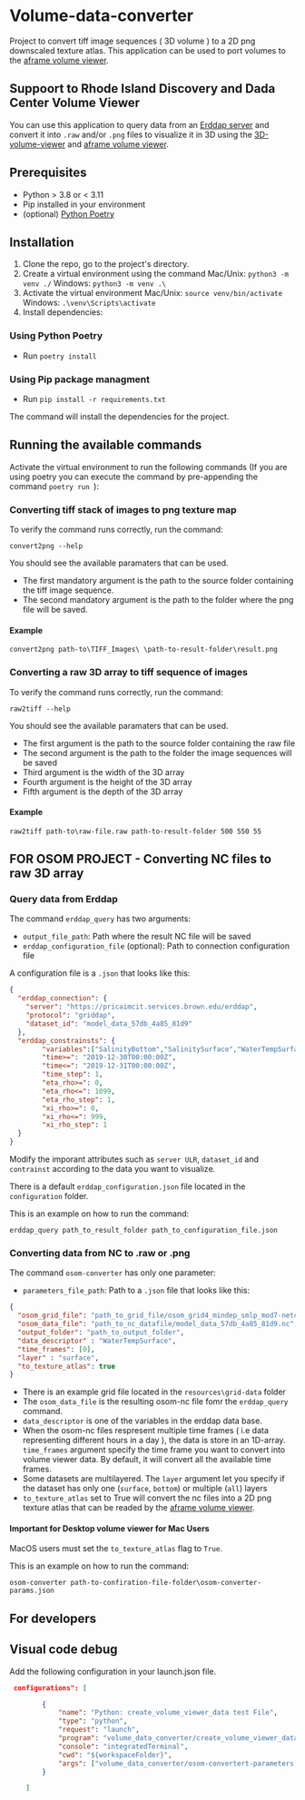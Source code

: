 # Volume-data-converter

Project to convert tiff image sequences ( 3D volume ) to a 2D png downscaled texture atlas. This application can be used to port volumes to the [aframe volume viewer](https://github.com/brown-ccv/react-volume-viewer).

## Suppoort to Rhode Island Discovery and Dada Center Volume Viewer

You can use this application to query data from an [Erddap server](https://pricaimcit.services.brown.edu/erddap) and convert it into `.raw` and/or `.png` files to visualize it in 3D using the [3D-volume-viewer](https://github.com/brown-ccv/VR-Volumeviewer) and [aframe volume viewer](https://github.com/brown-ccv/react-volume-viewer).

## Prerequisites

- Python > 3.8 or < 3.11
- Pip installed in your environment
- (optional) [Python Poetry](https://github.com/python-poetry/poetry)

## Installation

1. Clone the repo, go to the project's directory.
2. Create a virtual environment using the command  Mac/Unix: `python3 -m venv ./` Windows: `python3 -m venv .\`
3. Activate the virtual environment Mac/Unix: `source venv/bin/activate` Windows: `.\venv\Scripts\activate`
4. Install dependencies:

### Using Python Poetry

- Run `poetry install`  

### Using Pip package managment

- Run `pip install -r requirements.txt`  

The command will install the dependencies for the project.

## Running the available commands

Activate the virtual environment to run the following commands (If you are using poetry you can execute the command by pre-appending the command `poetry run `):

### Converting tiff stack of images to png texture map

To verify the command runs correctly, run the command:

`convert2png --help`

You should see the available paramaters that can be used.

- The first mandatory argument is the path to the source folder containing the tiff image sequence.  
- The second mandatory argument is the path to the folder where the png file will be saved.

#### Example

`convert2png path-to\TIFF_Images\ \path-to-result-folder\result.png`

### Converting a raw 3D array to tiff sequence of images

To verify the command runs correctly, run the command:

`raw2tiff --help`

You should see the available paramaters that can be used.

- The first argument is the path to the source folder containing the raw file
- The second argument is the path to the folder the image sequences will be saved
- Third argument is the width of the 3D array
- Fourth argument is the height of the 3D array
- Fifth argument is the depth of the 3D array
  
#### Example

`raw2tiff path-to\raw-file.raw path-to-result-folder 500 550 55`

## FOR OSOM PROJECT - Converting NC files to raw 3D array

### Query data from Erddap

The command `erddap_query` has two arguments:

- `output_file_path`: Path where the result NC file will be saved
- `erddap_configuration_file` (optional): Path to connection configuration file

A configuration file is a `.json` that looks like this:

```json
{
  "erddap_connection": {
    "server": "https://pricaimcit.services.brown.edu/erddap",
    "protocol": "griddap",
    "dataset_id": "model_data_57db_4a85_81d9"
  }, 
  "erddap_constrainsts": {
        "variables":["SalinityBottom","SalinitySurface","WaterTempSurface","WaterTempBottom"],  
        "time>=": "2019-12-30T00:00:00Z",
        "time<=": "2019-12-31T00:00:00Z",
        "time_step": 1,
        "eta_rho>=": 0,
        "eta_rho<=": 1099,
        "eta_rho_step": 1,
        "xi_rho>=": 0,
        "xi_rho<=": 999,
        "xi_rho_step": 1
  }
}
```

Modify the imporant attributes such as `server ULR`, `dataset_id` and `contrainst` according to the data you want to visualize.

There is a default `erddap_configuration.json` file located in the `configuration` folder.

This is an example on how to run the command:

`erddap_query path_to_result_folder path_to_configuration_file.json`

### Converting data from NC to .raw or .png

The command `osom-converter` has only one parameter:

- `parameters_file_path`: Path to a `.json` file that looks like this:

```json
{
  "osom_grid_file": "path_to_grid_file/osom_grid4_mindep_smlp_mod7-netcdf4.nc",
  "osom_data_file": "path_to_nc_datafile/model_data_57db_4a85_81d9.nc",
  "output_folder": "path_to_output_folder",
  "data_descriptor" : "WaterTempSurface",
  "time_frames": [0],
  "layer" : "surface",
  "to_texture_atlas": true
}
```

- There is an example grid file located in the `resources\grid-data` folder
- The `osom_data_file` is the resulting osom-nc file fomr the `erddap_query` command.
- `data_descriptor` is one of the variables in the erddap data base.
- When the osom-nc files respresent multiple time frames ( i.e data representing different hours in a day ), the data is store in an 1D-array. `time_frames` argument specify the time frame you want to convert into volume viewer data. By default, it will convert all the available time frames.
- Some datasets are multilayered. The `layer` argument let you specify if the dataset has only one  (`surface`, `bottom`) or multiple (`all`) layers
- `to_texture_atlas` set to True will convert the nc files into a 2D png texture atlas that can be readed by the [aframe volume viewer](https://github.com/brown-ccv/react-volume-viewer).

#### Important for Desktop volume viewer for Mac Users

MacOS users must set the `to_texture_atlas` flag to `True`.

This is an example on how to run the command:

`osom-converter path-to-confiration-file-folder\osom-converter-params.json`
  
## For developers

## Visual code debug

Add the following configuration in your launch.json file.

```json
 configurations": [

        {
            "name": "Python: create_volume_viewer_data test File",
            "type": "python",
            "request": "launch",
            "program": "volume_data_converter/create_volume_viewer_data.py",
            "console": "integratedTerminal",
            "cwd": "${workspaceFolder}", 
            "args": ["volume_data_converter/osom-convertert-parameters.json"]
        }

    ]
```